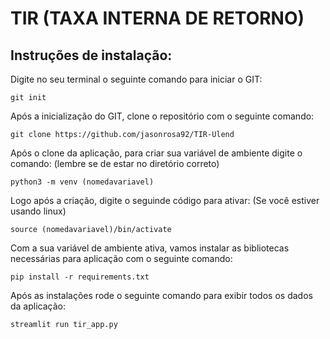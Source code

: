 # TIR (TAXA INTERNA DE RETORNO)

## Instruções de instalação:

Digite no seu terminal o seguinte comando para iniciar o GIT:
```
git init
```

Após a inicialização do GIT, clone o repositório com o seguinte comando:
```
git clone https://github.com/jasonrosa92/TIR-Ulend
```

Após o clone da aplicação, para criar sua variável de ambiente digite o comando:
(lembre se de estar no diretório correto)
```
python3 -m venv (nomedavariavel)
```
Logo após a criação, digite o seguinde código para ativar:
(Se você estiver usando linux)
```
source (nomedavariavel)/bin/activate
```
Com a sua variável de ambiente ativa, vamos instalar as bibliotecas necessárias para aplicação com o seguinte comando:
```
pip install -r requirements.txt
```
Após as instalações rode o seguinte comando para exibir todos os dados da aplicação:
```
streamlit run tir_app.py
```
